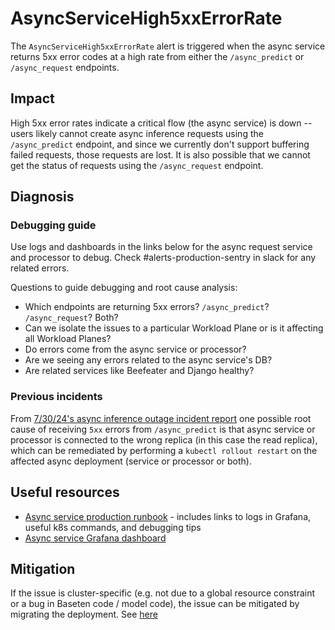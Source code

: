 # AsyncServiceHigh5xxErrorRate

The `AsyncServiceHigh5xxErrorRate` alert is triggered when the async service returns 5xx error codes at a high rate from either the `/async_predict` or `/async_request` endpoints.

## Impact

High 5xx error rates indicate a critical flow (the async service) is down -- users likely cannot create async inference requests using the `/async_predict` endpoint, and since we currently don't support buffering failed requests, those requests are lost. It is also possible that we cannot get the status of requests using the `/async_request` endpoint.

## Diagnosis

### Debugging guide
Use logs and dashboards in the links below for the async request service and processor to debug. Check #alerts-production-sentry in slack for any related errors.

Questions to guide debugging and root cause analysis:
* Which endpoints are returning 5xx errors? `/async_predict`? `/async_request`? Both?
* Can we isolate the issues to a particular Workload Plane or is it affecting all Workload Planes?
* Do errors come from the async service or processor?
* Are we seeing any errors related to the async service's DB?
* Are related services like Beefeater and Django healthy?

### Previous incidents

From [7/30/24's async inference outage incident report](https://www.notion.so/ml-infra/Async-inference-outage-in-us-east-4-98505aeafdb34ef7a0d259b0140e7905?pvs=4) one possible root cause of receiving `5xx` errors from `/async_predict` is that async service or processor is connected to the wrong replica (in this case the read replica), which can be remediated by performing a `kubectl rollout restart` on the affected async deployment (service or processor or both).


## Useful resources
* [Async service production runbook](https://www.notion.so/ml-infra/WIP-Production-runbook-2059b9ba8a6a4a9898357349ea3283e9?pvs=4) - includes links to logs in Grafana, useful k8s commands, and debugging tips
* [Async service Grafana dashboard](https://grafana.baseten.co/d/b4ce6885-f15b-463d-b9cc-da14bb2297fe/async-detailed?orgId=1&refresh=30s)

## Mitigation
If the issue is cluster-specific (e.g. not due to a global resource constraint or a bug in Baseten code / model code), the issue can be mitigated by migrating the deployment. See [here](https://www.notion.so/ml-infra/Core-Product-Oncall-Runbook-1e591d24727380979752f4d577881224?source=copy_link#24291d24727380a89680cc0ba0218642)
